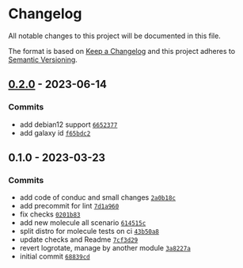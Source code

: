 # Changelog

All notable changes to this project will be documented in this file.

The format is based on [Keep a Changelog](https://keepachangelog.com/en/1.0.0/)
and this project adheres to [Semantic Versioning](https://semver.org/spec/v2.0.0.html).

## [0.2.0](https://github.com/lotusnoir/ansible-system_extra_sec/compare/0.1.0...0.2.0) - 2023-06-14

### Commits

- add debian12 support [`6652377`](https://github.com/lotusnoir/ansible-system_extra_sec/commit/665237756ccf166876ad1f16bd07eb589cc8b0b6)
- add galaxy id [`f65bdc2`](https://github.com/lotusnoir/ansible-system_extra_sec/commit/f65bdc23bbe63f93dc64194bb76f76d3ee9c2411)

## 0.1.0 - 2023-03-23

### Commits

- add code of conduc and small changes [`2a0b18c`](https://github.com/lotusnoir/ansible-system_extra_sec/commit/2a0b18c446fbf54e91689f5207bd212609d3fa57)
- add precommit for lint [`7d1a960`](https://github.com/lotusnoir/ansible-system_extra_sec/commit/7d1a96058c468983e76cc916f12d1266680c78d7)
- fix checks [`0201b83`](https://github.com/lotusnoir/ansible-system_extra_sec/commit/0201b83069361a6a72cdbe927456a8b7c9809bca)
- add new molecule all scenario [`614515c`](https://github.com/lotusnoir/ansible-system_extra_sec/commit/614515caadcbe7f73e5fa865ab3d48380f7d2953)
- split distro for molecule tests on ci [`43b50a8`](https://github.com/lotusnoir/ansible-system_extra_sec/commit/43b50a81265b3b4b18fedaed8c8287be95a17ae0)
- update checks and Readme [`7cf3d29`](https://github.com/lotusnoir/ansible-system_extra_sec/commit/7cf3d29f7d9a9ab107835eaa83f6a2b94462b077)
- revert logrotate, manage by another module [`3a8227a`](https://github.com/lotusnoir/ansible-system_extra_sec/commit/3a8227af8bbfd693aa44439e0e3a19fa1a3548c3)
- initial commit [`68839cd`](https://github.com/lotusnoir/ansible-system_extra_sec/commit/68839cddde00d4e7dea1292ee9e18ef27dd0866c)

